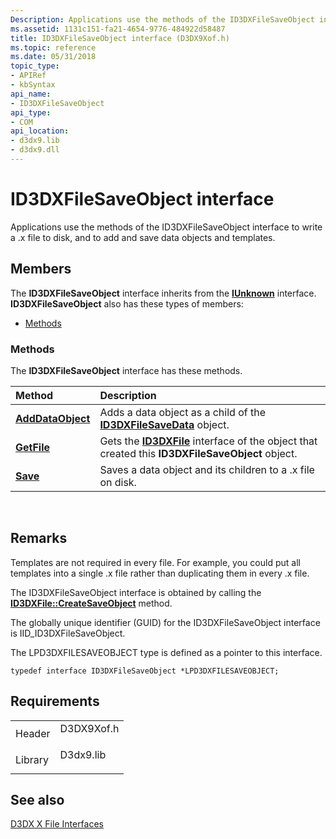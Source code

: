 ```yaml
---
Description: Applications use the methods of the ID3DXFileSaveObject interface to write a .x file to disk, and to add and save data objects and templates.
ms.assetid: 1131c151-fa21-4654-9776-484922d58487
title: ID3DXFileSaveObject interface (D3DX9Xof.h)
ms.topic: reference
ms.date: 05/31/2018
topic_type: 
- APIRef
- kbSyntax
api_name: 
- ID3DXFileSaveObject
api_type: 
- COM
api_location: 
- d3dx9.lib
- d3dx9.dll
---
```


# ID3DXFileSaveObject interface

Applications use the methods of the ID3DXFileSaveObject interface to write a .x file to disk, and to add and save data objects and templates.

## Members

The **ID3DXFileSaveObject** interface inherits from the [**IUnknown**](/windows/win32/api/unknwn/nn-unknwn-iunknown) interface. **ID3DXFileSaveObject** also has these types of members:

-   [Methods](#methods)

### Methods

The **ID3DXFileSaveObject** interface has these methods.



| Method                                                      | Description                                                                                                                  |
|:------------------------------------------------------------|:-----------------------------------------------------------------------------------------------------------------------------|
| [**AddDataObject**](id3dxfilesaveobject--adddataobject.md) | Adds a data object as a child of the [**ID3DXFileSaveData**](id3dxfilesavedata.md) object.<br/>                       |
| [**GetFile**](id3dxfilesaveobject--getfile.md)             | Gets the [**ID3DXFile**](id3dxfile.md) interface of the object that created this **ID3DXFileSaveObject** object.<br/> |
| [**Save**](id3dxfilesaveobject--save.md)                   | Saves a data object and its children to a .x file on disk.<br/>                                                        |



 

## Remarks

Templates are not required in every file. For example, you could put all templates into a single .x file rather than duplicating them in every .x file.

The ID3DXFileSaveObject interface is obtained by calling the [**ID3DXFile::CreateSaveObject**](id3dxfile--createsaveobject.md) method.

The globally unique identifier (GUID) for the ID3DXFileSaveObject interface is IID\_ID3DXFileSaveObject.

The LPD3DXFILESAVEOBJECT type is defined as a pointer to this interface.


```
typedef interface ID3DXFileSaveObject *LPD3DXFILESAVEOBJECT;
```



## Requirements



|                    |                                                                                       |
|--------------------|---------------------------------------------------------------------------------------|
| Header<br/>  | <dl> <dt>D3DX9Xof.h</dt> </dl> |
| Library<br/> | <dl> <dt>D3dx9.lib</dt> </dl>  |



## See also

<dl> <dt>

[D3DX X File Interfaces](dx9-graphics-reference-d3dx-x-file-interfaces.md)
</dt> </dl>

 

 